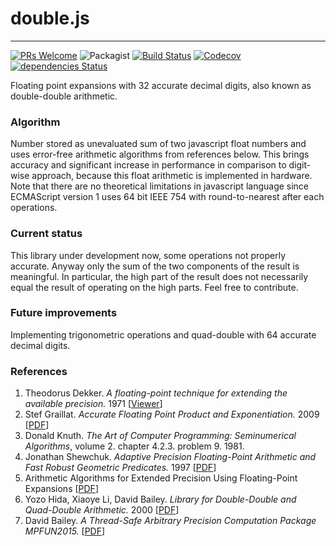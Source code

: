 # double.js
---
[![PRs Welcome](https://img.shields.io/badge/PRs-welcome-brightgreen.svg?style=flat)](https://egghead.io/courses/how-to-contribute-to-an-open-source-project-on-github) 
![Packagist](https://img.shields.io/packagist/l/doctrine/orm.svg)
[![Build Status](https://travis-ci.org/munrocket/double.js.svg?branch=master)](https://travis-ci.org/munrocket/double.js)
[![Codecov](https://img.shields.io/codecov/c/github/munrocket/double.js.svg)](https://codecov.io/gh/munrocket/double.js)
[![dependencies Status](https://david-dm.org/munrocket/double.js/status.svg)](https://david-dm.org/munrocket/double.js)


Floating point expansions with 32 accurate decimal digits, also known as double-double arithmetic.

### Algorithm
Number stored as unevaluated sum of two javascript float numbers and uses error-free arithmetic algorithms from references below. This brings accuracy and significant increase in performance in comparison to digit-wise approach, because this float arithmetic is implemented in hardware. Note that there are no theoretical limitations in javascript language since ECMAScript version 1 uses 64 bit IEEE 754 with round-to-nearest after each operations.

### Current status
This library under development now, some operations not properly accurate. Anyway only the sum of the two components of the result is meaningful. In particular, the high part of the result does not necessarily equal the result of operating on the high parts. Feel free to contribute.

### Future improvements
Implementing trigonometric operations and quad-double with 64 accurate decimal digits.

### References
1. Theodorus Dekker. *A floating-point technique for extending the available precision.* 1971 [[Viewer](https://gdz.sub.uni-goettingen.de/id/PPN362160546_0018?tify={%22pages%22:[230],%22panX%22:0.306,%22panY%22:0.754,%22view%22:%22info%22,%22zoom%22:0.39})]
2. Stef Graillat. *Accurate Floating Point Product and Exponentiation.* 2009 [[PDF](https://hal.archives-ouvertes.fr/hal-00164607/document)]
3. Donald Knuth. *The Art of Computer Programming: Seminumerical Algorithms*, volume 2. chapter 4.2.3. problem 9. 1981.
4. Jonathan Shewchuk. *Adaptive Precision Floating-Point Arithmetic and Fast Robust Geometric Predicates.* 1997 [[PDF](https://people.eecs.berkeley.edu/~jrs/papers/robustr.pdf)]
5. Arithmetic Algorithms for Extended Precision Using Floating-Point Expansions [[PDF](http://perso.ens-lyon.fr/jean-michel.muller/07118139.pdf)]
6. Yozo Hida, Xiaoye Li, David Bailey. *Library for Double-Double and Quad-Double Arithmetic.* 2000 [[PDF](http://web.mit.edu/tabbott/Public/quaddouble-debian/qd-2.3.4-old/docs/qd.pdf)]
7. David Bailey. *A Thread-Safe Arbitrary Precision Computation Package MPFUN2015.* [[PDF](https://www.davidhbailey.com/dhbpapers/mpfun2015.pdf)]